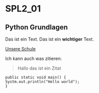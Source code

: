 # SPL2_01
## Python Grundlagen

Das ist ein Text.
Das ist ein **wichtiger** Text.

[Unsere Schule](https://ww.htl-leoben.at)

Ich kann auch was zitieren:
> Hallo
> das ist ein 
> Zitat
```
public static void main() {
Systm.out.println("Hello world");
}
